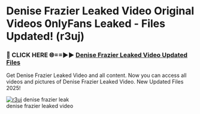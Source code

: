 # Denise Frazier Leaked Video Original Videos 0nlyFans Leaked - Files Updated! (r3uj)

<h3>🔴 CLICK HERE 🌐==►► <a href="https://hetstrat.blog/NMqPAm" rel="nofollow">Denise Frazier Leaked Video Updated Files</a></h3>

Get Denise Frazier Leaked Video and all content. Now you can access all videos and pictures of Denise Frazier Leaked Video. New Updated Files 2025!

[![r3uj](https://i.imgur.com/K7sEzmb.gif)](https://hetstrat.blog/NMqPAm)
denise frazier leak<br>
denise frazier leaked video